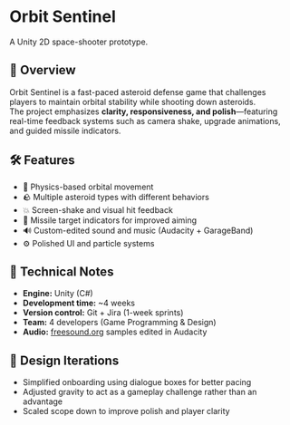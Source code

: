 # Orbit Sentinel
A Unity 2D space-shooter prototype.

## 🎯 Overview
Orbit Sentinel is a fast-paced asteroid defense game that challenges players to maintain orbital stability while shooting down asteroids.  
The project emphasizes **clarity, responsiveness, and polish**—featuring real-time feedback systems such as camera shake, upgrade animations, and guided missile indicators.

## 🛠️ Features
- 🚀 Physics-based orbital movement  
- 🪨 Multiple asteroid types with different behaviors  
- 💥 Screen-shake and visual hit feedback  
- 🎯 Missile target indicators for improved aiming  
- 🔊 Custom-edited sound and music (Audacity + GarageBand)  
- ⚙️ Polished UI and particle systems

## 🔬 Technical Notes
- **Engine:** Unity (C#)  
- **Development time:** ~4 weeks  
- **Version control:** Git + Jira (1-week sprints)  
- **Team:** 4 developers (Game Programming & Design)  
- **Audio:** [freesound.org](https://freesound.org) samples edited in Audacity  

## 🧭 Design Iterations
- Simplified onboarding using dialogue boxes for better pacing  
- Adjusted gravity to act as a gameplay challenge rather than an advantage  
- Scaled scope down to improve polish and player clarity  
